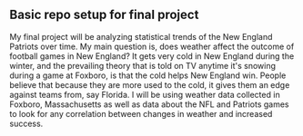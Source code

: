 ## Basic repo setup for final project

My final project will be analyzing statistical trends of the New England Patriots over time. My main question
is, does weather affect the outcome of football games in New England? It gets very cold in New England during the winter, and the prevailing theory that is told on TV anytime it's snowing during a game at Foxboro, is that the cold helps New England win. People believe that because they are more used to the cold, it gives them an edge against teams from, say Florida. I will be using weather data collected in Foxboro, Massachusetts as well as data about the NFL and Patriots games to look for any correlation between changes in weather and increased success.

